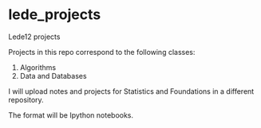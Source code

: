 # lede_projects
Lede12 projects 

Projects in this repo correspond to the following classes:

1. Algorithms
2. Data and Databases

I will upload notes and projects for Statistics and Foundations in a different repository.

The format will be Ipython notebooks.
